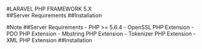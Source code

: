 #LARAVEL PHP FRAMEWORK 5.X  
##Server Requirements
##Installation 

#Note 
##Server Requirements
	- PHP >= 5.6.4
	- OpenSSL PHP Extension
	- PDO PHP Extension
	- Mbstring PHP Extension
	- Tokenizer PHP Extension
	- XML PHP Extension
##Installation 
